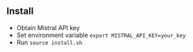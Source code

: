 ## Install

- Obtain Mistral API key
- Set environment variable ```export MISTRAL_API_KEY=your_key```
- Run ```source install.sh```
